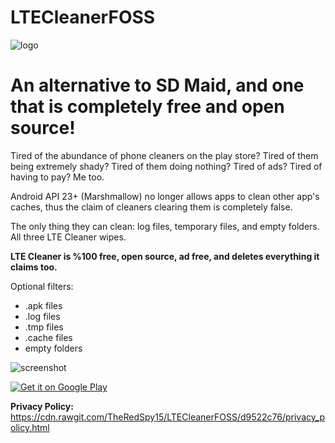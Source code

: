 # LTECleanerFOSS
![logo](https://imgur.com/ykSLpTS.png)

# An alternative to SD Maid, and one that is completely free and open source!

Tired of the abundance of phone cleaners on the play store? Tired of 
them being extremely shady? Tired of them doing nothing? Tired of ads? 
Tired of having to pay? Me too.

Android API 23+ (Marshmallow) no 
longer allows apps to clean other app's caches, thus the claim of 
cleaners clearing them is completely false.

The only thing they can clean: log files, temporary files, and empty folders. All three LTE Cleaner wipes.

__LTE Cleaner is %100 free, open source, ad free, and deletes everything it claims too.__

Optional filters:
- .apk files
- .log files
- .tmp files
- .cache files
- empty folders

![screenshot](https://github.com/TheRedSpy15/LTECleanerFOSS/blob/master/app/src/main/res/Screenshots/Screenshot_1529468353_framed.png)

<a href='https://play.google.com/store/apps/details?id=theredspy15.ltecleanerfoss&pcampaignid=MKT-Other-global-all-co-prtnr-py-PartBadge-Mar2515-1'><img alt='Get it on Google Play' src='https://play.google.com/intl/en_us/badges/images/generic/en_badge_web_generic.png'/></a>


__Privacy Policy:__ https://cdn.rawgit.com/TheRedSpy15/LTECleanerFOSS/d9522c76/privacy_policy.html
